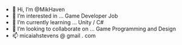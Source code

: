 - 👋 Hi, I’m @MikHaven
- 👀 I’m interested in ... Game Developer Job
- 🌱 I’m currently learning ... Unity / C#
- 💞️ I’m looking to collaborate on ... Game Programming and Design
- 📫 micaiahstevens @ gmail . com

<!---
MikHaven/MikHaven is a ✨ special ✨ repository because its `README.md` (this file) appears on your GitHub profile.
You can click the Preview link to take a look at your changes.
--->
